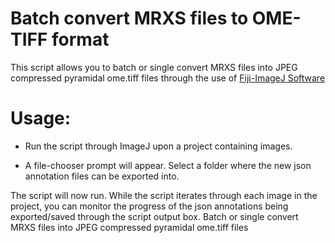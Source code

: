 Batch convert MRXS files to OME-TIFF format
===========================================
This script allows you to batch or single convert MRXS files into JPEG compressed pyramidal ome.tiff files through the use of [Fiji-ImageJ Software](https://imagej.net/software/fiji/downloads)

Usage:
======

* Run the script through ImageJ upon a project containing images.

* A file-chooser prompt will appear. Select a folder where the new json annotation files can be exported into. 

The script will now run. 
While the script iterates through each image in the project, you can monitor the progress of the json annotations being exported/saved through the script output box.
Batch or single convert MRXS files into JPEG compressed pyramidal ome.tiff files
